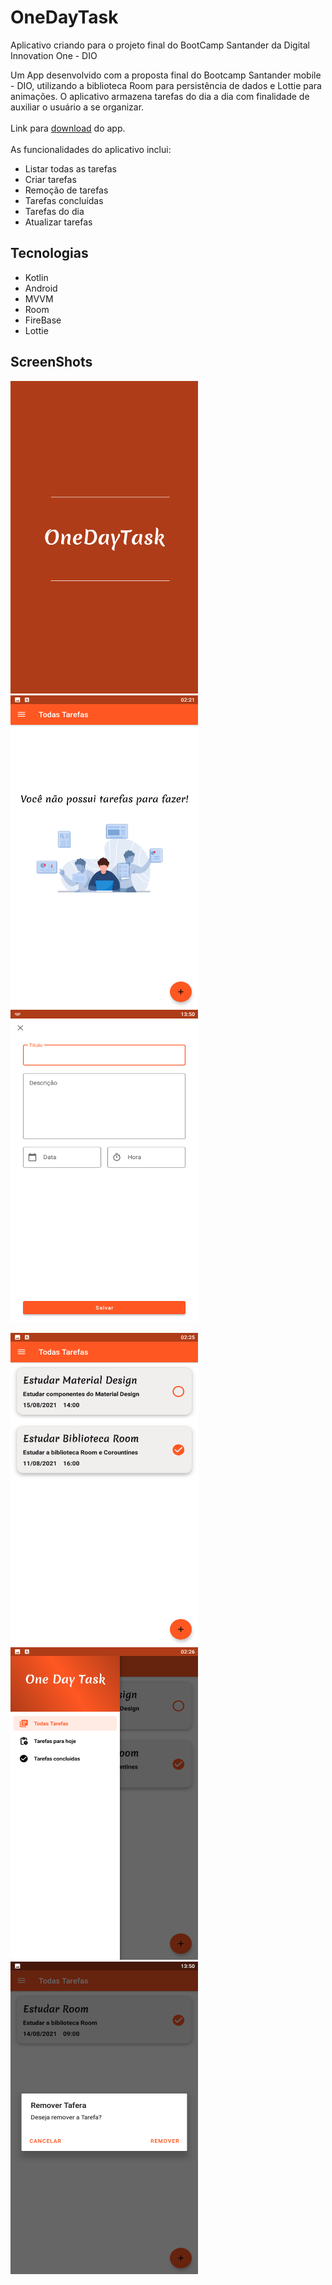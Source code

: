 # OneDayTask
Aplicativo criando para o projeto final do BootCamp Santander da Digital Innovation One - DIO

Um App desenvolvido com a proposta final do Bootcamp Santander mobile - DIO, utilizando a biblioteca Room para persistência de dados e Lottie para animações. 
O aplicativo armazena tarefas do dia a dia com finalidade de auxiliar o usuário a se organizar. <br/><br/>
Link para [download](https://github.com/AndreCristovam/TaskApp/raw/master/app/release/app-release.apk) do app. <br/><br/>
As funcionalidades do aplicativo inclui:
* Listar todas as tarefas
* Criar tarefas
* Remoção de tarefas
* Tarefas concluídas
* Tarefas do dia
* Atualizar tarefas

## Tecnologias
* Kotlin
* Android
* MVVM
* Room
* FireBase
* Lottie

## ScreenShots

<p float="left">
<img width="300" height="500" src="https://github.com/AndreCristovam/TaskApp/blob/master/app/screenshots/Screenshot_2021.08.15_02.43.59.377.png">
<img width="300" height="500" src="https://github.com/AndreCristovam/TaskApp/blob/master/app/screenshots/Screenshot_2021.08.15_02.21.42.229.png">
<img width="300" height="500" src="https://github.com/AndreCristovam/TaskApp/blob/master/app/screenshots/Screenshot_2021.08.15_13.50.12.294.png">
</p>

<p float="left">
<img width="300" height="500" src="https://github.com/AndreCristovam/TaskApp/blob/master/app/screenshots/Screenshot_2021.08.15_02.25.53.994.png">
<img width="300" height="500" src="https://github.com/AndreCristovam/TaskApp/blob/master/app/screenshots/Screenshot_2021.08.15_02.26.38.144.png">
<img width="300" height="500" src="https://github.com/AndreCristovam/TaskApp/blob/master/app/screenshots/Screenshot_2021.08.15_13.50.54.092.png">
</p>
